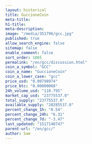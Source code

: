 ```yaml
---
layout: historical
title: GuccioneCoin
meta-title: 
h1-title: 
meta-description: 
image: "/media/351796/gcc.jpg"
published: true
allow_search_engine: false
sitemap: false
enable_comment: false
sort_order: 1065
permalink: "/en/gcc/discussion.html"
coin_a_symbol: "GCC"
coin_a_name: "GuccioneCoin"
coin_a_lower_case: "gcc"
price_usd: "0.00798974"
price_btc: "0.00000068"
24h_volume_usd: "110.795"
market_cap_usd: "23775537.0"
total_supply: "23775537.0"
available_supply: "20285537.0"
percent_change_1h: "0.54"
percent_change_24h: "6.31"
percent_change_7d: "-3.47"
last_updated: "1517140747"
parent-url: "/en/gcc/"
author: Sam
---
```


